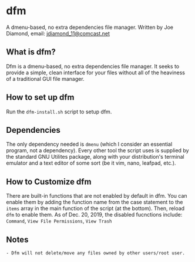 # dfm
A dmenu-based, no extra dependencies file manager.
Written by Joe Diamond, email: jdiamond_11@comcast.net

## What is dfm?
Dfm is a dmenu-based, no extra dependencies file manager. It seeks to provide a simple, clean interface for your files without all of the heaviness of a traditional GUI file manager.

## How to set up dfm
Run the `dfm-install.sh` script to setup dfm.

## Dependencies
The only dependency needed is `dmenu` (which I consider an essential program, not a dependency).
Every other tool the script uses is supplied by the standard GNU Utilites package, along with your distribution's terminal emulator and a text editor of some sort (be it vim, nano, leafpad, etc.).

## How to Customize dfm
There are built-in functions that are not enabled by default in dfm. You can enable them by adding the function name from the case statement to the `items` array in the main function of the script (at the bottom). Then, reload `dfm` to enable them.
As of Dec. 20, 2019, the disabled fucnctions include:
	`Command`, `View File Permissions`, `View Trash`

## Notes
`- Dfm will not delete/move any files owned by other users/root user.`
